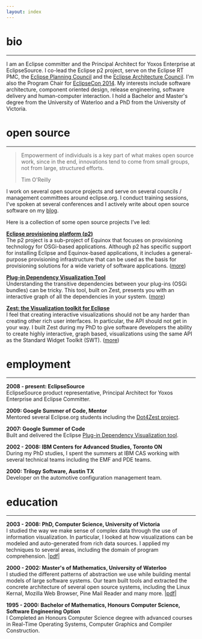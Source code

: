 ```yaml
---
layout: index
---
```


bio
===============
---------
I am an Eclipse committer and the Principal Architect for Yoxos Enterprise at EclipseSource. I co-lead the Eclipse 
p2 project, serve on the Eclipse RT PMC, the [Eclipse Planning Council](http://wiki.eclipse.org/Planning_Council) 
and the [Eclipse Architecture Council](http://wiki.eclipse.org/Architecture_Council). 
I'm also the Program Chair for [EclipseCon 2014](https://www.eclipsecon.org/na2014/).
My interests include software architecture, component oriented design, release engineering, software
delivery and human-computer interaction.
I hold a Bachelor and Master's degree from the University of Waterloo and a PhD from the University of Victoria.


open source
===============
---------
> Empowerment of individuals is a key part of what makes open source work,
> since in the end, innovations tend to come from small groups, not from large,
> structured efforts.
>
> Tim O'Reilly

I work on several open source projects and serve on several councils / management committees around eclipse.org. 
I conduct training sessions, I've spoken at several conferences and I actively write about open source software 
on my [blog](http://eclipsesource.com/blogs/author/irbull/).

Here is a collection of some open source projects I’ve led:

[**Eclipse provisioning platform (p2)**](http://eclipse.org/equinox/p2)  
The p2 project is a sub-project of Equinox that focuses on provisioning technology for OSGi-based applications. Although p2 has specific support for installing Eclipse and Equinox-based applications, it includes a general-purpose provisioning infrastructure that can be used as the basis for provisioning solutions for a wide variety of software applications. ([more](http://eclipse.org/equinox/p2))

[**Plug-in Dependency Visualization Tool**](http://www.eclipse.org/pde/incubator/dependency-visualization/index.php)  
Understanding the transitive dependencies between your plug-ins (OSGi bundles) can be tricky. This tool, built on Zest, presents you with an interactive graph of all the dependencies in your system. ([more](http://www.eclipse.org/pde/incubator/dependency-visualization/index.php))


[**Zest: the Visualization toolkit for Eclipse**](http://eclipse.org/gef/zest/)  
I feel that creating interactive visualizations should not be any harder than creating other rich user interfaces. In particular, the API should not get in your way. I built Zest during my PhD to give software developers the ability to create highly interactive, graph based, visualizations using the same API as the Standard Widget Toolkit (SWT). ([more](http://eclipse.org/gef/zest/))

employment
===============
---------
**2008 - present: EclipseSource**  
EclipseSource product representative, Principal Architect for Yoxos Enterprise and Eclipse Committer. 

**2009: Google Summer of Code, Mentor**  
Mentored several Eclipse.org students including the [Dot4Zest project](http://wiki.eclipse.org/Zest/DOT).

**2007: Google Summer of Code**  
Built and delivered the Eclipse [Plug-in Dependency Visualization tool](http://www.eclipse.org/pde/incubator/dependency-visualization/index.php).

**2002 - 2008: IBM Centers for Advanced Studies, Toronto ON**  
During my PhD studies, I spent the summers at IBM CAS working with several technical teams including the EMF and PDE teams.

**2000: Trilogy Software, Austin TX**  
Developer on the automotive configuration management team.

education
==============
---------
**2003 - 2008: PhD, Computer Science, University of Victoria**  
I studied the way we make sense of complex data through the use of information visualization.
In particular, I looked at how visualizations can be modeled and auto-generated from 
rich data sources. I applied my techniques to several areas, including the domain of program comprehension. 
|[pdf](docs/irbull_phd.pdf)|

**2000 - 2002:  Master's of Mathematics, University of Waterloo**   
I studied the different patterns of abstraction we use while building mental models of large 
software systems. Our team built tools and extracted the concrete architecture of several open source systems, including
the Linux Kernal, Mozilla Web Browser, Pine Mail Reader and many more. |[pdf](docs/bull_thesis.pdf)|

**1995 - 2000: Bachelor of Mathematics, Honours Computer Science, Software Engineering Option**  
I Completed an Honours Computer Science degree with advanced courses in Real-Time Operating Systems,
Computer Graphics and Compiler Construction.

